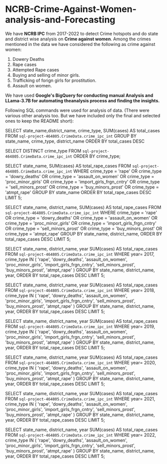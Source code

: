 # NCRB-Crime-Against-Women-analysis-and-Forecasting
We have **NCRB IPC** from 2017-2022 to detect Crime hotspots and do state and district wise analysis on **Crime against women**. Among the crimes mentioned in the data we have considered the following as crime against women:
1. Dowery Deaths
2. Rape cases
3. Attempted Rape cases
4. Buying and selling of minor girls.
5. Trafficking of forign girls for prostitution.
6. Assault on women.

We have used **Google's BigQuery for conducting manual Analysis and LLama-3.7B for automating theanalysis process and finding the insights.**

Following SQL commands were used for analysis of data. (There were various other analysis too. But we have included only the final and selected ones to keep the README short):

SELECT state_name,district_name, crime_type, SUM(cases) AS total_cases
FROM `sql-project-464805.CrimeData.crime_ipc_int`
GROUP BY state_name, crime_type, district_name
ORDER BY total_cases DESC

SELECT DISTINCT crime_type 
FROM `sql-project-464805.CrimeData.crime_ipc_int`
ORDER BY crime_type;

SELECT 
  state_name,
  SUM(cases) AS total_rape_cases
FROM `sql-project-464805.CrimeData.crime_ipc_int`
WHERE crime_type = 'rape' OR crime_type = 'dowry_deaths' OR crime_type = 'assault_on_women' OR crime_type = 'proc_minor_girls' OR crime_type = 'import_girls_frgn_cntry' OR crime_type = 'sell_minors_prost' OR crime_type = 'buy_minors_prost' OR crime_type = 'atmpt_rape' 
GROUP BY state_name
ORDER BY total_rape_cases DESC
LIMIT 5;

SELECT 
  state_name, district_name,
  SUM(cases) AS total_rape_cases
FROM `sql-project-464805.CrimeData.crime_ipc_int`
WHERE crime_type = 'rape' OR crime_type = 'dowry_deaths' OR crime_type = 'assault_on_women' OR crime_type = 'proc_minor_girls' OR crime_type = 'import_girls_frgn_cntry' OR crime_type = 'sell_minors_prost' OR crime_type = 'buy_minors_prost' OR crime_type = 'atmpt_rape' 
GROUP BY state_name, district_name,
ORDER BY total_rape_cases DESC
LIMIT 5;

SELECT 
  state_name, district_name, year
  SUM(cases) AS total_rape_cases
FROM `sql-project-464805.CrimeData.crime_ipc_int`
WHERE year= 2017, crime_type IN ( 'rape', 'dowry_deaths', 'assault_on_women', 'proc_minor_girls',  'import_girls_frgn_cntry',  'sell_minors_prost',  'buy_minors_prost',  'atmpt_rape' )
GROUP BY state_name, district_name, year,
ORDER BY total_rape_cases DESC
LIMIT 5;

SELECT 
  state_name, district_name, year
  SUM(cases) AS total_rape_cases
FROM `sql-project-464805.CrimeData.crime_ipc_int`
WHERE year= 2018, crime_type IN ( 'rape', 'dowry_deaths', 'assault_on_women', 'proc_minor_girls',  'import_girls_frgn_cntry',  'sell_minors_prost',  'buy_minors_prost',  'atmpt_rape' )
GROUP BY state_name, district_name, year,
ORDER BY total_rape_cases DESC
LIMIT 5;

SELECT 
  state_name, district_name, year
  SUM(cases) AS total_rape_cases
FROM `sql-project-464805.CrimeData.crime_ipc_int`
WHERE year= 2019, crime_type IN ( 'rape', 'dowry_deaths', 'assault_on_women', 'proc_minor_girls',  'import_girls_frgn_cntry',  'sell_minors_prost',  'buy_minors_prost',  'atmpt_rape' )
GROUP BY state_name, district_name, year,
ORDER BY total_rape_cases DESC
LIMIT 5;

SELECT 
  state_name, district_name, year
  SUM(cases) AS total_rape_cases
FROM `sql-project-464805.CrimeData.crime_ipc_int`
WHERE year= 2020, crime_type IN ( 'rape', 'dowry_deaths', 'assault_on_women', 'proc_minor_girls',  'import_girls_frgn_cntry',  'sell_minors_prost',  'buy_minors_prost',  'atmpt_rape' )
GROUP BY state_name, district_name, year,
ORDER BY total_rape_cases DESC
LIMIT 5;

SELECT 
  state_name, district_name, year
  SUM(cases) AS total_rape_cases
FROM `sql-project-464805.CrimeData.crime_ipc_int`
WHERE year= 2021, crime_type IN ( 'rape', 'dowry_deaths', 'assault_on_women', 'proc_minor_girls',  'import_girls_frgn_cntry',  'sell_minors_prost',  'buy_minors_prost',  'atmpt_rape' )
GROUP BY state_name, district_name, year,
ORDER BY total_rape_cases DESC
LIMIT 5;


SELECT 
  state_name, district_name, year
  SUM(cases) AS total_rape_cases
FROM `sql-project-464805.CrimeData.crime_ipc_int`
WHERE year= 2022, crime_type IN ( 'rape', 'dowry_deaths', 'assault_on_women', 'proc_minor_girls',  'import_girls_frgn_cntry',  'sell_minors_prost',  'buy_minors_prost',  'atmpt_rape' )
GROUP BY state_name, district_name, year,
ORDER BY total_rape_cases DESC
LIMIT 5;




